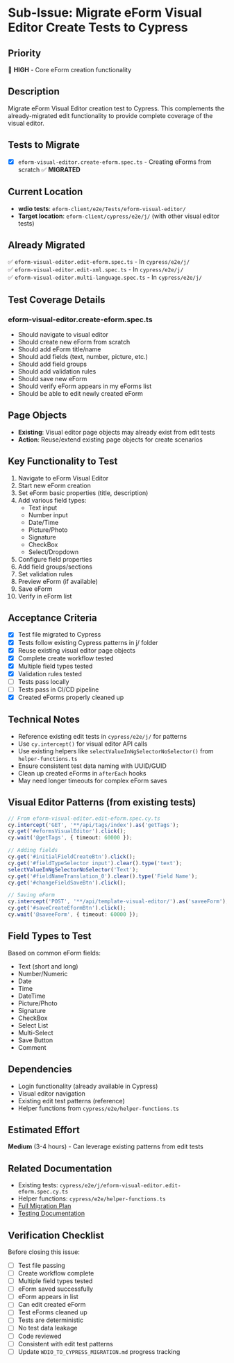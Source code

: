 # Sub-Issue: Migrate eForm Visual Editor Create Tests to Cypress

## Priority
🔴 **HIGH** - Core eForm creation functionality

## Description
Migrate eForm Visual Editor creation test to Cypress. This complements the already-migrated edit functionality to provide complete coverage of the visual editor.

## Tests to Migrate

- [x] `eform-visual-editor.create-eform.spec.ts` - Creating eForms from scratch ✅ **MIGRATED**

## Current Location
- **wdio tests**: `eform-client/e2e/Tests/eform-visual-editor/`
- **Target location**: `eform-client/cypress/e2e/j/` (with other visual editor tests)

## Already Migrated
✅ `eform-visual-editor.edit-eform.spec.ts` - In `cypress/e2e/j/`  
✅ `eform-visual-editor.edit-xml.spec.ts` - In `cypress/e2e/j/`  
✅ `eform-visual-editor.multi-language.spec.ts` - In `cypress/e2e/j/`

## Test Coverage Details

### eform-visual-editor.create-eform.spec.ts
- Should navigate to visual editor
- Should create new eForm from scratch
- Should add eForm title/name
- Should add fields (text, number, picture, etc.)
- Should add field groups
- Should add validation rules
- Should save new eForm
- Should verify eForm appears in my eForms list
- Should be able to edit newly created eForm

## Page Objects
- **Existing**: Visual editor page objects may already exist from edit tests
- **Action**: Reuse/extend existing page objects for create scenarios

## Key Functionality to Test
1. Navigate to eForm Visual Editor
2. Start new eForm creation
3. Set eForm basic properties (title, description)
4. Add various field types:
   - Text input
   - Number input
   - Date/Time
   - Picture/Photo
   - Signature
   - CheckBox
   - Select/Dropdown
5. Configure field properties
6. Add field groups/sections
7. Set validation rules
8. Preview eForm (if available)
9. Save eForm
10. Verify in eForm list

## Acceptance Criteria
- [x] Test file migrated to Cypress
- [x] Tests follow existing Cypress patterns in j/ folder
- [x] Reuse existing visual editor page objects
- [x] Complete create workflow tested
- [x] Multiple field types tested
- [x] Validation rules tested
- [ ] Tests pass locally
- [ ] Tests pass in CI/CD pipeline
- [x] Created eForms properly cleaned up

## Technical Notes
- Reference existing edit tests in `cypress/e2e/j/` for patterns
- Use `cy.intercept()` for visual editor API calls
- Use existing helpers like `selectValueInNgSelectorNoSelector()` from `helper-functions.ts`
- Ensure consistent test data naming with UUID/GUID
- Clean up created eForms in `afterEach` hooks
- May need longer timeouts for complex eForm saves

## Visual Editor Patterns (from existing tests)
```typescript
// From eform-visual-editor.edit-eform.spec.cy.ts
cy.intercept('GET', '**/api/tags/index').as('getTags');
cy.get('#eformsVisualEditor').click();
cy.wait('@getTags', { timeout: 60000 });

// Adding fields
cy.get('#initialFieldCreateBtn').click();
cy.get('#fieldTypeSelector input').clear().type('text');
selectValueInNgSelectorNoSelector('Text');
cy.get('#fieldNameTranslation_0').clear().type('Field Name');
cy.get('#changeFieldSaveBtn').click();

// Saving eForm
cy.intercept('POST', '**/api/template-visual-editor/').as('saveeForm');
cy.get('#saveCreateEformBtn').click();
cy.wait('@saveeForm', { timeout: 60000 });
```

## Field Types to Test
Based on common eForm fields:
- Text (short and long)
- Number/Numeric
- Date
- Time
- DateTime
- Picture/Photo
- Signature
- CheckBox
- Select List
- Multi-Select
- Save Button
- Comment

## Dependencies
- Login functionality (already available in Cypress)
- Visual editor navigation
- Existing edit test patterns (reference)
- Helper functions from `cypress/e2e/helper-functions.ts`

## Estimated Effort
**Medium** (3-4 hours) - Can leverage existing patterns from edit tests

## Related Documentation
- Existing tests: `cypress/e2e/j/eform-visual-editor.edit-eform.spec.cy.ts`
- Helper functions: `cypress/e2e/helper-functions.ts`
- [Full Migration Plan](../WDIO_TO_CYPRESS_MIGRATION.md)
- [Testing Documentation](../eform-client/TESTING.md)

## Verification Checklist
Before closing this issue:
- [ ] Test file passing
- [ ] Create workflow complete
- [ ] Multiple field types tested
- [ ] eForm saved successfully
- [ ] eForm appears in list
- [ ] Can edit created eForm
- [ ] Test eForms cleaned up
- [ ] Tests are deterministic
- [ ] No test data leakage
- [ ] Code reviewed
- [ ] Consistent with edit test patterns
- [ ] Update `WDIO_TO_CYPRESS_MIGRATION.md` progress tracking
